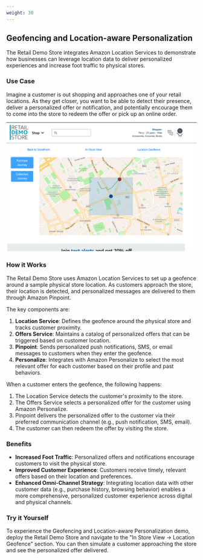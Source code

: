 ```yaml
---
weight: 30
---
```

## Geofencing and Location-aware Personalization

The Retail Demo Store integrates Amazon Location Services to demonstrate how businesses can leverage location data to deliver personalized experiences and increase foot traffic to physical stores.

### Use Case

Imagine a customer is out shopping and approaches one of your retail locations. As they get closer, you want to be able to detect their presence, deliver a personalized offer or notification, and potentially encourage them to come into the store to redeem the offer or pick up an online order.

![image](../assets/geolocation.png)

### How it Works

The Retail Demo Store uses Amazon Location Services to set up a geofence around a sample physical store location. As customers approach the store, their location is detected, and personalized messages are delivered to them through Amazon Pinpoint.

The key components are:

1. **Location Service**: Defines the geofence around the physical store and tracks customer proximity.
2. **Offers Service**: Maintains a catalog of personalized offers that can be triggered based on customer location.
3. **Pinpoint**: Sends personalized push notifications, SMS, or email messages to customers when they enter the geofence.
4. **Personalize**: Integrates with Amazon Personalize to select the most relevant offer for each customer based on their profile and past behaviors.

When a customer enters the geofence, the following happens:

1. The Location Service detects the customer's proximity to the store.
2. The Offers Service selects a personalized offer for the customer using Amazon Personalize.
3. Pinpoint delivers the personalized offer to the customer via their preferred communication channel (e.g., push notification, SMS, email).
4. The customer can then redeem the offer by visiting the store.

### Benefits

- **Increased Foot Traffic**: Personalized offers and notifications encourage customers to visit the physical store.
- **Improved Customer Experience**: Customers receive timely, relevant offers based on their location and preferences.
- **Enhanced Omni-Channel Strategy**: Integrating location data with other customer data (e.g., purchase history, browsing behavior) enables a more comprehensive, personalized customer experience across digital and physical channels.

### Try it Yourself

To experience the Geofencing and Location-aware Personalization demo, deploy the Retail Demo Store and navigate to the "In Store View -> Location Geofence" section. You can then simulate a customer approaching the store and see the personalized offer delivered.